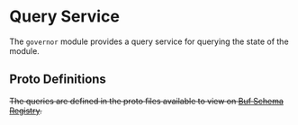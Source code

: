 # Query Service

The `governor` module provides a query service for querying the state of the module.

## Proto Definitions

~~The queries are defined in the proto files available to view on [Buf Schema Registry](https://buf.build/chora/governor).~~

<!-- listed alphabetically -->
